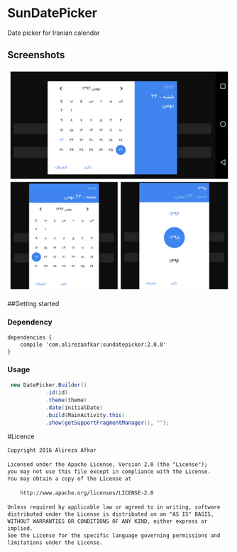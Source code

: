 # SunDatePicker
Date picker for Iranian calendar 

## Screenshots

<img src="/Preview.JPG"/>


##Getting started

### Dependency

```
dependencies {
    compile 'com.alirezaafkar:sundatepicker:2.0.0'
}
```

### Usage

```java
 new DatePicker.Builder()
            .id(id)
            .theme(theme)
            .date(initialDate)
            .build(MainActivity.this)
            .show(getSupportFragmentManager(), "");
```

#Licence

    Copyright 2016 Alireza Afkar
    
    Licensed under the Apache License, Version 2.0 (the "License");
    you may not use this file except in compliance with the License.
    You may obtain a copy of the License at
    
        http://www.apache.org/licenses/LICENSE-2.0
    
    Unless required by applicable law or agreed to in writing, software
    distributed under the License is distributed on an "AS IS" BASIS,
    WITHOUT WARRANTIES OR CONDITIONS OF ANY KIND, either express or implied.
    See the License for the specific language governing permissions and
    limitations under the License.
